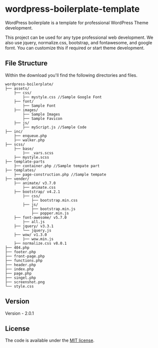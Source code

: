 # wordpress-boilerplate-template
WordPress boilerplate is a template for professional WordPress Theme development.

This project can be used for any type professional web development. We also use jquery, normalize.css, bootstrap, and fontawesome, and google fornt. You can customize this if required or start theme development.
## File Structure

Within the download you'll find the following directories and files.

```
wordpress-boilerplate/
├── assets/
    ├── css/
        ├── mystyle.css //Sample Google Font
    ├── font/
        ├── Sample Font 
    ├── images/
        ├── Sample Images
        ├── Sample Favicon
    ├── js/
        ├── myScript.js //Sample Code
├── inc/
    ├── enqueue.php
    ├── walker.php
├── scss/
    ├── base/
        ├── _vars.scss
    ├── mystyle.scss
├── template-parts
    ├── container.php //Sample tempate part
├── templates/
    ├── page-construction.php //Sample tempate
├── vender/
    ├── animate/ v3.7.0
        ├── animate.css
    ├── bootstrap/ v4.2.1
        ├── css/
            ├── bootstrap.min.css
        ├── js/
            ├── bootstrap.min.js
            ├── popper.min.js
    ├── font-awesome/ v5.7.0 
        ├── all.js
    ├── jquery/ v3.3.1
        └── jquery.js
    ├── wow/ v1.3.0
        ├── wow.min.js
    ├── normalize.css v8.0.1
├── 404.php
├── footer.php
├── front-page.php
├── functions.php
├── header.php
├── index.php 
├── page.php
├── singel.php 
├── screenshot.png
└── style.css 
```
## Version
Version - 2.0.1
## License
The code is available under the [MIT license](LICENSE.txt).
